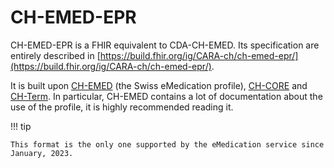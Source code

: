 # CH-EMED-EPR

CH-EMED-EPR is a FHIR equivalent to CDA-CH-EMED.
Its specification are entirely described in [https://build.fhir.org/ig/CARA-ch/ch-emed-epr/](https://build.fhir.org/ig/CARA-ch/ch-emed-epr/).

It is built upon [CH-EMED](http://build.fhir.org/ig/hl7ch/ch-emed/) (the Swiss eMedication profile), [CH-CORE](https://build.fhir.org/ig/hl7ch/ch-core/) and [CH-Term](http://fhir.ch/ig/ch-term/index.html).
In particular, CH-EMED contains a lot of documentation about the use of the profile, it is highly recommended reading it.

!!! tip

    This format is the only one supported by the eMedication service since January, 2023.
